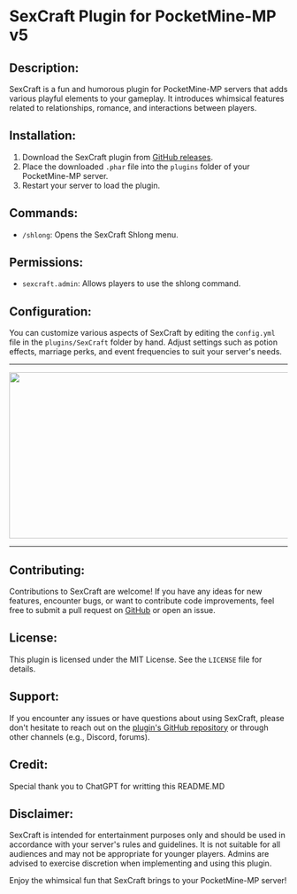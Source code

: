 # SexCraft Plugin for PocketMine-MP v5

## Description:
SexCraft is a fun and humorous plugin for PocketMine-MP servers that adds various playful elements to your gameplay. It introduces whimsical features related to relationships, romance, and interactions between players.

## Installation:
1. Download the SexCraft plugin from [GitHub releases](https://github.com/CJMustard1452/SexCraft/releases).
2. Place the downloaded `.phar` file into the `plugins` folder of your PocketMine-MP server.
3. Restart your server to load the plugin.

## Commands:
- `/shlong`: Opens the SexCraft Shlong menu.

## Permissions:
- `sexcraft.admin`: Allows players to use the shlong command.

## Configuration:
You can customize various aspects of SexCraft by editing the `config.yml` file in the `plugins/SexCraft` folder by hand. Adjust settings such as potion effects, marriage perks, and event frequencies to suit your server's needs.

<hr>
<p align="center">
  <img src="https://cdn.discordapp.com/attachments/781196237838745630/1245203527207358475/image.png?ex=6657e5a7&is=66569427&hm=d0b1017e5651fd6aeaa6222978b166d0a3421b3fdc1935e126d137ae252c2f16&" width="700" height="300">
</p>
<hr>

## Contributing:
Contributions to SexCraft are welcome! If you have any ideas for new features, encounter bugs, or want to contribute code improvements, feel free to submit a pull request on [GitHub](https://github.com/CJMustard1452/SexCraft) or open an issue.

## License:
This plugin is licensed under the MIT License. See the `LICENSE` file for details.

## Support:
If you encounter any issues or have questions about using SexCraft, please don't hesitate to reach out on the [plugin's GitHub repository](https://github.com/CJMustard1452/SexCraft) or through other channels (e.g., Discord, forums).

## Credit:
Special thank you to ChatGPT for writting this README.MD 

## Disclaimer:
SexCraft is intended for entertainment purposes only and should be used in accordance with your server's rules and guidelines. It is not suitable for all audiences and may not be appropriate for younger players. Admins are advised to exercise discretion when implementing and using this plugin.

Enjoy the whimsical fun that SexCraft brings to your PocketMine-MP server!